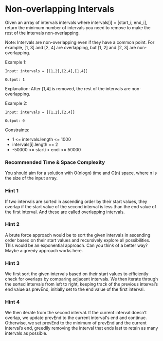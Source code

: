 # **Non-overlapping Intervals**

Given an array of intervals intervals where intervals[i] = [start_i, end_i], return the minimum number of intervals you need to remove to make the rest of the intervals non-overlapping.

Note: Intervals are non-overlapping even if they have a common point. For example, [1, 3] and [2, 4] are overlapping, but [1, 2] and [2, 3] are non-overlapping.

Example 1:

```
Input: intervals = [[1,2],[2,4],[1,4]]

Output: 1

```

Explanation: After [1,4] is removed, the rest of the intervals are non-overlapping.

Example 2:

```
Input: intervals = [[1,2],[2,4]]

Output: 0

```

Constraints:

- 1 <= intervals.length <= 1000
- intervals[i].length == 2
- -50000 <= starti < endi <= 50000



### Recommended Time & Space Complexity

You should aim for a solution with O(nlogn) time and O(n) space, where n is the size of the input array.


### Hint 1

If two intervals are sorted in ascending order by their start values, they overlap if the start value of the second interval is less than the end value of the first interval. And these are called overlapping intervals.


### Hint 2

A brute force approach would be to sort the given intervals in ascending order based on their start values and recursively explore all possibilities. This would be an exponential approach. Can you think of a better way? Maybe a greedy approach works here.


### Hint 3

We first sort the given intervals based on their start values to efficiently check for overlaps by comparing adjacent intervals. We then iterate through the sorted intervals from left to right, keeping track of the previous interval’s end value as prevEnd, initially set to the end value of the first interval.


### Hint 4

We then iterate from the second interval. If the current interval doesn't overlap, we update prevEnd to the current interval's end and continue. Otherwise, we set prevEnd to the minimum of prevEnd and the current interval’s end, greedily removing the interval that ends last to retain as many intervals as possible.